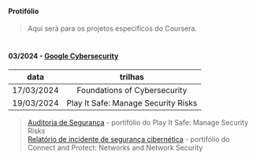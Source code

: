 #### Protifólio
>
>Aqui será para os projetos especificos do Coursera.
>
#
#### 03/2024 - [Google Cybersecurity](https://github.com/MateusBSS/Portfolio/tree/main/Google)

  data   | trilhas
:-------: | :------:
17/03/2024 | Foundations of Cybersecurity
19/03/2024 | Play It Safe: Manage Security Risks
    
> [Auditoria de Segurança](https://github.com/MateusBSS/Portfolio/blob/main/Google/Modulo2%20-%20Mateus%20Breno%20Soares.pdf) - portifólio do Play It Safe: Manage Security Risks
> <br>
> [Relatório de incidente de 
segurança cibernética](https://github.com/mtsXD/Coursera/blob/main/Google/Connect%20and%20Protect%3A%20Networks%20and%20Network%20Security-%20Mateus%20Breno%20Soares.pdf) - portifólio do Connect and Protect: Networks and Network Security
